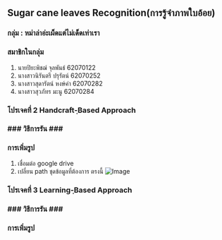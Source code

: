 ## Sugar cane leaves Recognition(การรู้จำภาพใบอ้อย)

### กลุ่ม : หม่าล่าอ่ะเผ็ดแต่ไม่เด็ดเท่าเรา  

 ### สมาชิกในกลุ่ม 
1. นายปิยะพิชฌ์ จุลพันธ์ 62070122
2. นางสาวนิรันตรี  ปรุรัตน์ 62070252
3. นางสาวสุดารัตน์ หงษ์คำ 62070282
4. นางสาวสุวภัทร มะนู   62070284


 <h3>โปรเจคที่ 2 Handcraft-ฺBased Approach<h3>
### วิธีการรัน ###

### การเพิ่มรูป ###
 1. เชื่อมต่อ google drive
 2. เปลี่ยน path ชุดข้อมูลที่ต้องการ ตรงนี้
 ![Image]()
 
 <h3>โปรเจคที่ 3  Learning-ฺBased Approach<h3>
  ### วิธีการรัน ###


  ### การเพิ่มรูป ###
  
